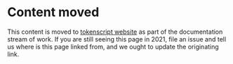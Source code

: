 # Content moved

This content is moved to [tokenscript website](https://github.com/AlphaWallet/blockchain-attestation/edit/master/use-cases/send-ether-by-identifier-attestation.md) as part of the documentation stream of work. If you are still seeing this page in 2021, file an issue and tell us where is this page linked from, and we ought to update the originating link.
